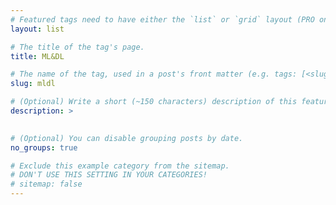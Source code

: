 ```yaml
---
# Featured tags need to have either the `list` or `grid` layout (PRO only).
layout: list

# The title of the tag's page.
title: ML&DL

# The name of the tag, used in a post's front matter (e.g. tags: [<slug>]).
slug: mldl

# (Optional) Write a short (~150 characters) description of this featured tag.
description: >
  

# (Optional) You can disable grouping posts by date.
no_groups: true

# Exclude this example category from the sitemap.
# DON'T USE THIS SETTING IN YOUR CATEGORIES!
# sitemap: false
---
```


